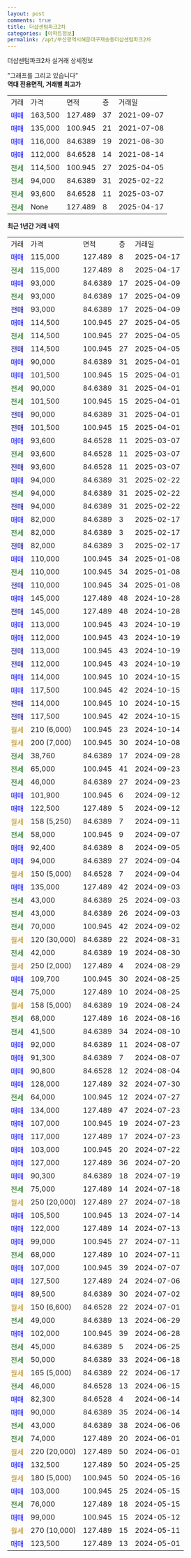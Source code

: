 ```yaml
---
layout: post
comments: true
title: 더샵센텀파크2차
categories: [아파트정보]
permalink: /apt/부산광역시해운대구재송동더샵센텀파크2차
---
```


더샵센텀파크2차 실거래 상세정보

<script type="text/javascript">
  google.charts.load('current', {'packages':['line', 'corechart']});
  google.charts.setOnLoadCallback(drawChart);

  function drawChart() {
    var data = new google.visualization.DataTable();
    data.addColumn('date', '거래일');
    data.addColumn('number', "매매");
    data.addColumn('number', "전세");
    data.addColumn('number', "전매");

    data.addRows([[new Date(Date.parse("2025-04-17")), 115000, null, null], [new Date(Date.parse("2025-04-17")), null, 115000, null], [new Date(Date.parse("2025-04-09")), 93000, null, null], [new Date(Date.parse("2025-04-09")), null, 93000, null], [new Date(Date.parse("2025-04-09")), null, null, 93000], [new Date(Date.parse("2025-04-05")), 114500, null, null], [new Date(Date.parse("2025-04-05")), null, 114500, null], [new Date(Date.parse("2025-04-05")), null, null, 114500], [new Date(Date.parse("2025-04-01")), 90000, null, null], [new Date(Date.parse("2025-04-01")), 101500, null, null], [new Date(Date.parse("2025-04-01")), null, 90000, null], [new Date(Date.parse("2025-04-01")), null, 101500, null], [new Date(Date.parse("2025-04-01")), null, null, 90000], [new Date(Date.parse("2025-04-01")), null, null, 101500], [new Date(Date.parse("2025-03-07")), 93600, null, null], [new Date(Date.parse("2025-03-07")), null, 93600, null], [new Date(Date.parse("2025-03-07")), null, null, 93600], [new Date(Date.parse("2025-02-22")), 94000, null, null], [new Date(Date.parse("2025-02-22")), null, 94000, null], [new Date(Date.parse("2025-02-22")), null, null, 94000], [new Date(Date.parse("2025-02-17")), 82000, null, null], [new Date(Date.parse("2025-02-17")), null, 82000, null], [new Date(Date.parse("2025-02-17")), null, null, 82000], [new Date(Date.parse("2025-01-08")), 110000, null, null], [new Date(Date.parse("2025-01-08")), null, 110000, null], [new Date(Date.parse("2025-01-08")), null, null, 110000], [new Date(Date.parse("2024-10-28")), 145000, null, null], [new Date(Date.parse("2024-10-28")), null, null, 145000], [new Date(Date.parse("2024-10-19")), 113000, null, null], [new Date(Date.parse("2024-10-19")), 112000, null, null], [new Date(Date.parse("2024-10-19")), null, null, 113000], [new Date(Date.parse("2024-10-19")), null, null, 112000], [new Date(Date.parse("2024-10-15")), 114000, null, null], [new Date(Date.parse("2024-10-15")), 117500, null, null], [new Date(Date.parse("2024-10-15")), null, null, 114000], [new Date(Date.parse("2024-10-15")), null, null, 117500], [new Date(Date.parse("2024-10-14")), null, null, null], [new Date(Date.parse("2024-10-08")), null, null, null], [new Date(Date.parse("2024-09-28")), null, 38760, null], [new Date(Date.parse("2024-09-23")), null, 65000, null], [new Date(Date.parse("2024-09-23")), null, 46000, null], [new Date(Date.parse("2024-09-12")), 101900, null, null], [new Date(Date.parse("2024-09-12")), 122500, null, null], [new Date(Date.parse("2024-09-11")), null, null, null], [new Date(Date.parse("2024-09-07")), null, 58000, null], [new Date(Date.parse("2024-09-05")), 92400, null, null], [new Date(Date.parse("2024-09-04")), 94000, null, null], [new Date(Date.parse("2024-09-04")), null, null, null], [new Date(Date.parse("2024-09-03")), 135000, null, null], [new Date(Date.parse("2024-09-03")), null, 43000, null], [new Date(Date.parse("2024-09-03")), null, 43000, null], [new Date(Date.parse("2024-09-02")), null, 70000, null], [new Date(Date.parse("2024-08-31")), null, null, null], [new Date(Date.parse("2024-08-30")), null, 42000, null], [new Date(Date.parse("2024-08-29")), null, null, null], [new Date(Date.parse("2024-08-25")), 109700, null, null], [new Date(Date.parse("2024-08-25")), null, 75000, null], [new Date(Date.parse("2024-08-24")), null, null, null], [new Date(Date.parse("2024-08-16")), null, 68000, null], [new Date(Date.parse("2024-08-10")), null, 41500, null], [new Date(Date.parse("2024-08-07")), 92000, null, null], [new Date(Date.parse("2024-08-07")), 91300, null, null], [new Date(Date.parse("2024-08-04")), 90800, null, null], [new Date(Date.parse("2024-07-30")), 128000, null, null], [new Date(Date.parse("2024-07-27")), null, 64000, null], [new Date(Date.parse("2024-07-23")), 134000, null, null], [new Date(Date.parse("2024-07-23")), 107000, null, null], [new Date(Date.parse("2024-07-23")), 117000, null, null], [new Date(Date.parse("2024-07-22")), 103000, null, null], [new Date(Date.parse("2024-07-20")), 127000, null, null], [new Date(Date.parse("2024-07-19")), 90300, null, null], [new Date(Date.parse("2024-07-18")), null, 75000, null], [new Date(Date.parse("2024-07-18")), null, null, null], [new Date(Date.parse("2024-07-14")), 105500, null, null], [new Date(Date.parse("2024-07-13")), 122000, null, null], [new Date(Date.parse("2024-07-11")), 99000, null, null], [new Date(Date.parse("2024-07-11")), null, 68000, null], [new Date(Date.parse("2024-07-07")), 107000, null, null], [new Date(Date.parse("2024-07-06")), 127500, null, null], [new Date(Date.parse("2024-07-02")), 89500, null, null], [new Date(Date.parse("2024-07-01")), null, null, null], [new Date(Date.parse("2024-06-29")), null, 49000, null], [new Date(Date.parse("2024-06-28")), 102000, null, null], [new Date(Date.parse("2024-06-25")), null, 45000, null], [new Date(Date.parse("2024-06-18")), null, 50000, null], [new Date(Date.parse("2024-06-17")), null, null, null], [new Date(Date.parse("2024-06-15")), null, 46000, null], [new Date(Date.parse("2024-06-14")), 82300, null, null], [new Date(Date.parse("2024-06-14")), 90000, null, null], [new Date(Date.parse("2024-06-06")), null, 43000, null], [new Date(Date.parse("2024-06-01")), null, 74000, null], [new Date(Date.parse("2024-06-01")), null, null, null], [new Date(Date.parse("2024-05-25")), 132500, null, null], [new Date(Date.parse("2024-05-16")), null, null, null], [new Date(Date.parse("2024-05-15")), 103000, null, null], [new Date(Date.parse("2024-05-15")), null, 76000, null], [new Date(Date.parse("2024-05-12")), 99000, null, null], [new Date(Date.parse("2024-05-11")), null, null, null], [new Date(Date.parse("2024-05-01")), 123500, null, null]]);

    var options = {
      hAxis: {
        format: 'yyyy/MM/dd'
      },    
      lineWidth: 0,
      pointsVisible: true,    
      title: '최근 1년간 유형별 실거래가 분포',
      legend: { position: 'bottom' }
    };

    var formatter = new google.visualization.NumberFormat({pattern:'###,###'} );
    formatter.format(data, 1);
    formatter.format(data, 2);
    
    setTimeout(function() {
        var chart = new google.visualization.LineChart(document.getElementById('columnchart_material'));
        chart.draw(data, (options));
        document.getElementById('loading').style.display = 'none';
    }, 200);
  }
</script>


<div id="loading" style="z-index:20; display: block; margin-left: 0px">"그래프를 그리고 있습니다"</div>
<div id="columnchart_material" style="width: 95%; margin-left: 0px; display: block"></div>
<!-- contents start -->
<b>역대 전용면적, 거래별 최고가</b>
<table class="sortable">
    <tr>
      <td>거래</td>
      <td>가격</td>
      <td>면적</td>
      <td>층</td>
      <td>거래일</td>
    </tr>
        <tr>
          <td><a style="color: blue">매매</a></td>
          <td>163,500</td>
          <td>127.489</td>
          <td>37</td>
          <td>2021-09-07</td>
        </tr>            <tr>
          <td><a style="color: blue">매매</a></td>
          <td>135,000</td>
          <td>100.945</td>
          <td>21</td>
          <td>2021-07-08</td>
        </tr>            <tr>
          <td><a style="color: blue">매매</a></td>
          <td>116,000</td>
          <td>84.6389</td>
          <td>19</td>
          <td>2021-08-30</td>
        </tr>            <tr>
          <td><a style="color: blue">매매</a></td>
          <td>112,000</td>
          <td>84.6528</td>
          <td>14</td>
          <td>2021-08-14</td>
        </tr>        
        <tr>
              <td><a style="color: darkgreen">전세</a></td>
              <td>114,500</td>
              <td>100.945</td>
              <td>27</td>
              <td>2025-04-05</td>
            </tr>            <tr>
              <td><a style="color: darkgreen">전세</a></td>
              <td>94,000</td>
              <td>84.6389</td>
              <td>31</td>
              <td>2025-02-22</td>
            </tr>            <tr>
              <td><a style="color: darkgreen">전세</a></td>
              <td>93,600</td>
              <td>84.6528</td>
              <td>11</td>
              <td>2025-03-07</td>
            </tr>            <tr>
              <td><a style="color: darkgreen">전세</a></td>
              <td>None</td>
              <td>127.489</td>
              <td>8</td>
              <td>2025-04-17</td>
            </tr>        
    
</table>

<b>최근 1년간 거래 내역</b>

<table class="sortable">
    <tr>
      <td>거래</td>
      <td>가격</td>
      <td>면적</td>
      <td>층</td>
      <td>거래일</td>
    </tr>
    <tr>
      <td><a style="color: blue">매매</a></td>
      <td>115,000</td>
      <td>127.489</td>
      <td>8</td>
      <td>2025-04-17</td>
    </tr>          <tr>
      <td><a style="color: darkgreen">전세</a></td>
      <td>115,000</td>
      <td>127.489</td>
      <td>8</td>
      <td>2025-04-17</td>
    </tr>          <tr>
      <td><a style="color: blue">매매</a></td>
      <td>93,000</td>
      <td>84.6389</td>
      <td>17</td>
      <td>2025-04-09</td>
    </tr>          <tr>
      <td><a style="color: darkgreen">전세</a></td>
      <td>93,000</td>
      <td>84.6389</td>
      <td>17</td>
      <td>2025-04-09</td>
    </tr>          <tr>
      <td><a style="color: darkblue">전매</a></td>
      <td>93,000</td>
      <td>84.6389</td>
      <td>17</td>
      <td>2025-04-09</td>
    </tr>          <tr>
      <td><a style="color: blue">매매</a></td>
      <td>114,500</td>
      <td>100.945</td>
      <td>27</td>
      <td>2025-04-05</td>
    </tr>          <tr>
      <td><a style="color: darkgreen">전세</a></td>
      <td>114,500</td>
      <td>100.945</td>
      <td>27</td>
      <td>2025-04-05</td>
    </tr>          <tr>
      <td><a style="color: darkblue">전매</a></td>
      <td>114,500</td>
      <td>100.945</td>
      <td>27</td>
      <td>2025-04-05</td>
    </tr>          <tr>
      <td><a style="color: blue">매매</a></td>
      <td>90,000</td>
      <td>84.6389</td>
      <td>31</td>
      <td>2025-04-01</td>
    </tr>          <tr>
      <td><a style="color: blue">매매</a></td>
      <td>101,500</td>
      <td>100.945</td>
      <td>15</td>
      <td>2025-04-01</td>
    </tr>          <tr>
      <td><a style="color: darkgreen">전세</a></td>
      <td>90,000</td>
      <td>84.6389</td>
      <td>31</td>
      <td>2025-04-01</td>
    </tr>          <tr>
      <td><a style="color: darkgreen">전세</a></td>
      <td>101,500</td>
      <td>100.945</td>
      <td>15</td>
      <td>2025-04-01</td>
    </tr>          <tr>
      <td><a style="color: darkblue">전매</a></td>
      <td>90,000</td>
      <td>84.6389</td>
      <td>31</td>
      <td>2025-04-01</td>
    </tr>          <tr>
      <td><a style="color: darkblue">전매</a></td>
      <td>101,500</td>
      <td>100.945</td>
      <td>15</td>
      <td>2025-04-01</td>
    </tr>          <tr>
      <td><a style="color: blue">매매</a></td>
      <td>93,600</td>
      <td>84.6528</td>
      <td>11</td>
      <td>2025-03-07</td>
    </tr>          <tr>
      <td><a style="color: darkgreen">전세</a></td>
      <td>93,600</td>
      <td>84.6528</td>
      <td>11</td>
      <td>2025-03-07</td>
    </tr>          <tr>
      <td><a style="color: darkblue">전매</a></td>
      <td>93,600</td>
      <td>84.6528</td>
      <td>11</td>
      <td>2025-03-07</td>
    </tr>          <tr>
      <td><a style="color: blue">매매</a></td>
      <td>94,000</td>
      <td>84.6389</td>
      <td>31</td>
      <td>2025-02-22</td>
    </tr>          <tr>
      <td><a style="color: darkgreen">전세</a></td>
      <td>94,000</td>
      <td>84.6389</td>
      <td>31</td>
      <td>2025-02-22</td>
    </tr>          <tr>
      <td><a style="color: darkblue">전매</a></td>
      <td>94,000</td>
      <td>84.6389</td>
      <td>31</td>
      <td>2025-02-22</td>
    </tr>          <tr>
      <td><a style="color: blue">매매</a></td>
      <td>82,000</td>
      <td>84.6389</td>
      <td>3</td>
      <td>2025-02-17</td>
    </tr>          <tr>
      <td><a style="color: darkgreen">전세</a></td>
      <td>82,000</td>
      <td>84.6389</td>
      <td>3</td>
      <td>2025-02-17</td>
    </tr>          <tr>
      <td><a style="color: darkblue">전매</a></td>
      <td>82,000</td>
      <td>84.6389</td>
      <td>3</td>
      <td>2025-02-17</td>
    </tr>          <tr>
      <td><a style="color: blue">매매</a></td>
      <td>110,000</td>
      <td>100.945</td>
      <td>34</td>
      <td>2025-01-08</td>
    </tr>          <tr>
      <td><a style="color: darkgreen">전세</a></td>
      <td>110,000</td>
      <td>100.945</td>
      <td>34</td>
      <td>2025-01-08</td>
    </tr>          <tr>
      <td><a style="color: darkblue">전매</a></td>
      <td>110,000</td>
      <td>100.945</td>
      <td>34</td>
      <td>2025-01-08</td>
    </tr>          <tr>
      <td><a style="color: blue">매매</a></td>
      <td>145,000</td>
      <td>127.489</td>
      <td>48</td>
      <td>2024-10-28</td>
    </tr>          <tr>
      <td><a style="color: darkblue">전매</a></td>
      <td>145,000</td>
      <td>127.489</td>
      <td>48</td>
      <td>2024-10-28</td>
    </tr>          <tr>
      <td><a style="color: blue">매매</a></td>
      <td>113,000</td>
      <td>100.945</td>
      <td>43</td>
      <td>2024-10-19</td>
    </tr>          <tr>
      <td><a style="color: blue">매매</a></td>
      <td>112,000</td>
      <td>100.945</td>
      <td>43</td>
      <td>2024-10-19</td>
    </tr>          <tr>
      <td><a style="color: darkblue">전매</a></td>
      <td>113,000</td>
      <td>100.945</td>
      <td>43</td>
      <td>2024-10-19</td>
    </tr>          <tr>
      <td><a style="color: darkblue">전매</a></td>
      <td>112,000</td>
      <td>100.945</td>
      <td>43</td>
      <td>2024-10-19</td>
    </tr>          <tr>
      <td><a style="color: blue">매매</a></td>
      <td>114,000</td>
      <td>100.945</td>
      <td>10</td>
      <td>2024-10-15</td>
    </tr>          <tr>
      <td><a style="color: blue">매매</a></td>
      <td>117,500</td>
      <td>100.945</td>
      <td>42</td>
      <td>2024-10-15</td>
    </tr>          <tr>
      <td><a style="color: darkblue">전매</a></td>
      <td>114,000</td>
      <td>100.945</td>
      <td>10</td>
      <td>2024-10-15</td>
    </tr>          <tr>
      <td><a style="color: darkblue">전매</a></td>
      <td>117,500</td>
      <td>100.945</td>
      <td>42</td>
      <td>2024-10-15</td>
    </tr>          <tr>
      <td><a style="color: darkgoldenrod">월세</a></td>
      <td>210 (6,000)</td>
      <td>100.945</td>
      <td>23</td>
      <td>2024-10-14</td>
    </tr>          <tr>
      <td><a style="color: darkgoldenrod">월세</a></td>
      <td>200 (7,000)</td>
      <td>100.945</td>
      <td>30</td>
      <td>2024-10-08</td>
    </tr>          <tr>
      <td><a style="color: darkgreen">전세</a></td>
      <td>38,760</td>
      <td>84.6389</td>
      <td>17</td>
      <td>2024-09-28</td>
    </tr>          <tr>
      <td><a style="color: darkgreen">전세</a></td>
      <td>65,000</td>
      <td>100.945</td>
      <td>41</td>
      <td>2024-09-23</td>
    </tr>          <tr>
      <td><a style="color: darkgreen">전세</a></td>
      <td>46,000</td>
      <td>84.6389</td>
      <td>27</td>
      <td>2024-09-23</td>
    </tr>          <tr>
      <td><a style="color: blue">매매</a></td>
      <td>101,900</td>
      <td>100.945</td>
      <td>6</td>
      <td>2024-09-12</td>
    </tr>          <tr>
      <td><a style="color: blue">매매</a></td>
      <td>122,500</td>
      <td>127.489</td>
      <td>5</td>
      <td>2024-09-12</td>
    </tr>          <tr>
      <td><a style="color: darkgoldenrod">월세</a></td>
      <td>158 (5,250)</td>
      <td>84.6389</td>
      <td>7</td>
      <td>2024-09-11</td>
    </tr>          <tr>
      <td><a style="color: darkgreen">전세</a></td>
      <td>58,000</td>
      <td>100.945</td>
      <td>9</td>
      <td>2024-09-07</td>
    </tr>          <tr>
      <td><a style="color: blue">매매</a></td>
      <td>92,400</td>
      <td>84.6389</td>
      <td>8</td>
      <td>2024-09-05</td>
    </tr>          <tr>
      <td><a style="color: blue">매매</a></td>
      <td>94,000</td>
      <td>84.6389</td>
      <td>27</td>
      <td>2024-09-04</td>
    </tr>          <tr>
      <td><a style="color: darkgoldenrod">월세</a></td>
      <td>150 (5,000)</td>
      <td>84.6528</td>
      <td>7</td>
      <td>2024-09-04</td>
    </tr>          <tr>
      <td><a style="color: blue">매매</a></td>
      <td>135,000</td>
      <td>127.489</td>
      <td>42</td>
      <td>2024-09-03</td>
    </tr>          <tr>
      <td><a style="color: darkgreen">전세</a></td>
      <td>43,000</td>
      <td>84.6389</td>
      <td>25</td>
      <td>2024-09-03</td>
    </tr>          <tr>
      <td><a style="color: darkgreen">전세</a></td>
      <td>43,000</td>
      <td>84.6389</td>
      <td>26</td>
      <td>2024-09-03</td>
    </tr>          <tr>
      <td><a style="color: darkgreen">전세</a></td>
      <td>70,000</td>
      <td>100.945</td>
      <td>42</td>
      <td>2024-09-02</td>
    </tr>          <tr>
      <td><a style="color: darkgoldenrod">월세</a></td>
      <td>120 (30,000)</td>
      <td>84.6389</td>
      <td>22</td>
      <td>2024-08-31</td>
    </tr>          <tr>
      <td><a style="color: darkgreen">전세</a></td>
      <td>42,000</td>
      <td>84.6389</td>
      <td>19</td>
      <td>2024-08-30</td>
    </tr>          <tr>
      <td><a style="color: darkgoldenrod">월세</a></td>
      <td>250 (2,000)</td>
      <td>127.489</td>
      <td>4</td>
      <td>2024-08-29</td>
    </tr>          <tr>
      <td><a style="color: blue">매매</a></td>
      <td>109,700</td>
      <td>100.945</td>
      <td>30</td>
      <td>2024-08-25</td>
    </tr>          <tr>
      <td><a style="color: darkgreen">전세</a></td>
      <td>75,000</td>
      <td>127.489</td>
      <td>10</td>
      <td>2024-08-25</td>
    </tr>          <tr>
      <td><a style="color: darkgoldenrod">월세</a></td>
      <td>158 (5,000)</td>
      <td>84.6389</td>
      <td>19</td>
      <td>2024-08-24</td>
    </tr>          <tr>
      <td><a style="color: darkgreen">전세</a></td>
      <td>68,000</td>
      <td>127.489</td>
      <td>16</td>
      <td>2024-08-16</td>
    </tr>          <tr>
      <td><a style="color: darkgreen">전세</a></td>
      <td>41,500</td>
      <td>84.6389</td>
      <td>34</td>
      <td>2024-08-10</td>
    </tr>          <tr>
      <td><a style="color: blue">매매</a></td>
      <td>92,000</td>
      <td>84.6389</td>
      <td>11</td>
      <td>2024-08-07</td>
    </tr>          <tr>
      <td><a style="color: blue">매매</a></td>
      <td>91,300</td>
      <td>84.6389</td>
      <td>7</td>
      <td>2024-08-07</td>
    </tr>          <tr>
      <td><a style="color: blue">매매</a></td>
      <td>90,800</td>
      <td>84.6528</td>
      <td>12</td>
      <td>2024-08-04</td>
    </tr>          <tr>
      <td><a style="color: blue">매매</a></td>
      <td>128,000</td>
      <td>127.489</td>
      <td>32</td>
      <td>2024-07-30</td>
    </tr>          <tr>
      <td><a style="color: darkgreen">전세</a></td>
      <td>64,000</td>
      <td>100.945</td>
      <td>12</td>
      <td>2024-07-27</td>
    </tr>          <tr>
      <td><a style="color: blue">매매</a></td>
      <td>134,000</td>
      <td>127.489</td>
      <td>47</td>
      <td>2024-07-23</td>
    </tr>          <tr>
      <td><a style="color: blue">매매</a></td>
      <td>107,000</td>
      <td>100.945</td>
      <td>19</td>
      <td>2024-07-23</td>
    </tr>          <tr>
      <td><a style="color: blue">매매</a></td>
      <td>117,000</td>
      <td>127.489</td>
      <td>17</td>
      <td>2024-07-23</td>
    </tr>          <tr>
      <td><a style="color: blue">매매</a></td>
      <td>103,000</td>
      <td>100.945</td>
      <td>20</td>
      <td>2024-07-22</td>
    </tr>          <tr>
      <td><a style="color: blue">매매</a></td>
      <td>127,000</td>
      <td>127.489</td>
      <td>36</td>
      <td>2024-07-20</td>
    </tr>          <tr>
      <td><a style="color: blue">매매</a></td>
      <td>90,300</td>
      <td>84.6389</td>
      <td>18</td>
      <td>2024-07-19</td>
    </tr>          <tr>
      <td><a style="color: darkgreen">전세</a></td>
      <td>75,000</td>
      <td>127.489</td>
      <td>14</td>
      <td>2024-07-18</td>
    </tr>          <tr>
      <td><a style="color: darkgoldenrod">월세</a></td>
      <td>250 (20,000)</td>
      <td>127.489</td>
      <td>27</td>
      <td>2024-07-18</td>
    </tr>          <tr>
      <td><a style="color: blue">매매</a></td>
      <td>105,500</td>
      <td>100.945</td>
      <td>13</td>
      <td>2024-07-14</td>
    </tr>          <tr>
      <td><a style="color: blue">매매</a></td>
      <td>122,000</td>
      <td>127.489</td>
      <td>14</td>
      <td>2024-07-13</td>
    </tr>          <tr>
      <td><a style="color: blue">매매</a></td>
      <td>99,000</td>
      <td>100.945</td>
      <td>27</td>
      <td>2024-07-11</td>
    </tr>          <tr>
      <td><a style="color: darkgreen">전세</a></td>
      <td>68,000</td>
      <td>127.489</td>
      <td>10</td>
      <td>2024-07-11</td>
    </tr>          <tr>
      <td><a style="color: blue">매매</a></td>
      <td>107,000</td>
      <td>100.945</td>
      <td>39</td>
      <td>2024-07-07</td>
    </tr>          <tr>
      <td><a style="color: blue">매매</a></td>
      <td>127,500</td>
      <td>127.489</td>
      <td>24</td>
      <td>2024-07-06</td>
    </tr>          <tr>
      <td><a style="color: blue">매매</a></td>
      <td>89,500</td>
      <td>84.6389</td>
      <td>30</td>
      <td>2024-07-02</td>
    </tr>          <tr>
      <td><a style="color: darkgoldenrod">월세</a></td>
      <td>150 (6,600)</td>
      <td>84.6528</td>
      <td>22</td>
      <td>2024-07-01</td>
    </tr>          <tr>
      <td><a style="color: darkgreen">전세</a></td>
      <td>49,000</td>
      <td>84.6389</td>
      <td>13</td>
      <td>2024-06-29</td>
    </tr>          <tr>
      <td><a style="color: blue">매매</a></td>
      <td>102,000</td>
      <td>100.945</td>
      <td>39</td>
      <td>2024-06-28</td>
    </tr>          <tr>
      <td><a style="color: darkgreen">전세</a></td>
      <td>45,000</td>
      <td>84.6389</td>
      <td>5</td>
      <td>2024-06-25</td>
    </tr>          <tr>
      <td><a style="color: darkgreen">전세</a></td>
      <td>50,000</td>
      <td>84.6389</td>
      <td>33</td>
      <td>2024-06-18</td>
    </tr>          <tr>
      <td><a style="color: darkgoldenrod">월세</a></td>
      <td>165 (5,000)</td>
      <td>84.6389</td>
      <td>22</td>
      <td>2024-06-17</td>
    </tr>          <tr>
      <td><a style="color: darkgreen">전세</a></td>
      <td>46,000</td>
      <td>84.6528</td>
      <td>13</td>
      <td>2024-06-15</td>
    </tr>          <tr>
      <td><a style="color: blue">매매</a></td>
      <td>82,300</td>
      <td>84.6528</td>
      <td>4</td>
      <td>2024-06-14</td>
    </tr>          <tr>
      <td><a style="color: blue">매매</a></td>
      <td>90,000</td>
      <td>84.6389</td>
      <td>35</td>
      <td>2024-06-14</td>
    </tr>          <tr>
      <td><a style="color: darkgreen">전세</a></td>
      <td>43,000</td>
      <td>84.6389</td>
      <td>38</td>
      <td>2024-06-06</td>
    </tr>          <tr>
      <td><a style="color: darkgreen">전세</a></td>
      <td>74,000</td>
      <td>127.489</td>
      <td>20</td>
      <td>2024-06-01</td>
    </tr>          <tr>
      <td><a style="color: darkgoldenrod">월세</a></td>
      <td>220 (20,000)</td>
      <td>127.489</td>
      <td>50</td>
      <td>2024-06-01</td>
    </tr>          <tr>
      <td><a style="color: blue">매매</a></td>
      <td>132,500</td>
      <td>127.489</td>
      <td>50</td>
      <td>2024-05-25</td>
    </tr>          <tr>
      <td><a style="color: darkgoldenrod">월세</a></td>
      <td>180 (5,000)</td>
      <td>100.945</td>
      <td>50</td>
      <td>2024-05-16</td>
    </tr>          <tr>
      <td><a style="color: blue">매매</a></td>
      <td>103,000</td>
      <td>100.945</td>
      <td>25</td>
      <td>2024-05-15</td>
    </tr>          <tr>
      <td><a style="color: darkgreen">전세</a></td>
      <td>76,000</td>
      <td>127.489</td>
      <td>18</td>
      <td>2024-05-15</td>
    </tr>          <tr>
      <td><a style="color: blue">매매</a></td>
      <td>99,000</td>
      <td>100.945</td>
      <td>15</td>
      <td>2024-05-12</td>
    </tr>          <tr>
      <td><a style="color: darkgoldenrod">월세</a></td>
      <td>270 (10,000)</td>
      <td>127.489</td>
      <td>15</td>
      <td>2024-05-11</td>
    </tr>          <tr>
      <td><a style="color: blue">매매</a></td>
      <td>123,500</td>
      <td>127.489</td>
      <td>13</td>
      <td>2024-05-01</td>
    </tr>      </table>
<!-- contents end -->    

